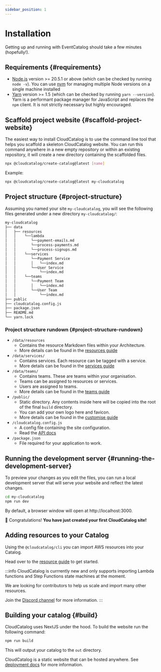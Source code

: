 ```yaml
---
sidebar_position: 1
---
```


# Installation

Getting up and running with EventCatalog should take a few minutes (hopefully!).

## Requirements {#requirements}

- [Node.js](https://nodejs.org/en/download/) version >= 20.5.1 or above (which can be checked by running `node -v`). You can use [nvm](https://github.com/nvm-sh/nvm) for managing multiple Node versions on a single machine installed
- [Yarn](https://yarnpkg.com/en/) version >= 1.5 (which can be checked by running `yarn --version`). Yarn is a performant package manager for JavaScript and replaces the `npm` client. It is not strictly necessary but highly encouraged.

## Scaffold project website {#scaffold-project-website}

The easiest way to install CloudCatalog is to use the command line tool that helps you scaffold a skeleton CloudCatalog website. You can run this command anywhere in a new empty repository or within an existing repository, it will create a new directory containing the scaffolded files.

```bash
npx @cloudcatalog/create-catalog@latest [name]
```

Example:

```bash
npx @cloudcatalog/create-catalog@latest my-cloudcatalog
```

## Project structure {#project-structure}

Assuming you named your site `my-cloudcatalog`, you will see the following files generated under a new directory `my-cloudcatalog/`:

```bash
my-cloudcatalog
├── data
│   ├── resources
│   │    └──lambda
│   │       └──payment-emails.md
│   │       └──process-payments.md
│   │       └──process-signups.md
│   │    └──services
│   │       └──Payment Service
│   │       │   └──index.md
│   │       └──User Service
│   │           └──index.md
│   │    └──teams
│   │       └──Payment Team
│   │       │   └──index.md
│   │       └──User Team
│   │           └──index.md
├── public
├── cloudcatalog.config.js
├── package.json
├── README.md
└── yarn.lock
```

### Project structure rundown {#project-structure-rundown}

- `/data/resources`
  - Contains the resource Markdown files within your Architecture.
  - More details can be found in the [resources guide](/docs/overview/guides/resources/introduction)
- `/data/services/`
  - Contains services. Each resource can be tagged with a service.
  - More details can be found in the [services guide](/docs/overview/guides/services/introduction)
- `/data/teams/`
  - Contains teams. These are teams within your organisation.
  - Teams can be assigned to resources or services.
  - Users are assigned to teams.
  - More details can be found in the [teams guide](/docs/overview/guides/teams/introduction)
- `/public/`
  - Static directory. Any contents inside here will be copied into the root of the final `build` directory.
  - You can add your own logo here and favicon.
  - More details can be found in the [customise guide](/docs/overview/guides/customize)
- `/cloudcatalog.config.js`
  - A config file containing the site configuration.
  - Read the [API docs](/docs/api/cloudcatalog.config.js)
- `/package.json`
  - File required for your application to work.

## Running the development server {#running-the-development-server}

To preview your changes as you edit the files, you can run a local development server that will serve your website and reflect the latest changes.

```bash
cd my-cloudcatalog
npm run dev
```

By default, a browser window will open at http://localhost:3000.

🎉 Congratulations! **You have just created your first CloudCatalog site!**

## Adding resources to your Catalog

Using the `@cloudcatalog/cli` you can import AWS resources into your Catalog.

Head over to the [resource guide](/docs/overview/guides/resources/introduction) to get started.

:::info
CloudCatalog is currrently new and only supports importing Lambda functions and Step Functions state machines at the moment.

We are looking for contributors to help us scale and import many other resources.

Join the [Discord channel](https://discord.com/invite/d8Apdbhrkg) for more information.
:::

## Building your catalog {#build}

CloudCatalog uses NextJS under the hood. To build the website run the following command:

```bash
npm run build
```

This will output your catalog to the `out` directory. 

CloudCatalog is a static website that can be hosted anywhere. See [deployment docs](/docs/overview/guides/deployment) for more information.
